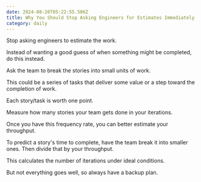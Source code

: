 ```yaml
---
date: 2024-08-26T05:22:55.506Z
title: Why You Should Stop Asking Engineers for Estimates Immediately
category: daily
---
```

Stop asking engineers to estimate the work.

Instead of wanting a good guess of when something might be completed, do this instead.

Ask the team to break the stories into small units of work.

This could be a series of tasks that deliver some value or a step toward the completion of work.

Each story/task is worth one point.

Measure how many stories your team gets done in your iterations.

Once you have this frequency rate, you can better estimate your throughput.

To predict a story's time to complete, have the team break it into smaller ones. Then divide that by your throughput.

This calculates the number of iterations under ideal conditions.

But not everything goes well, so always have a backup plan.